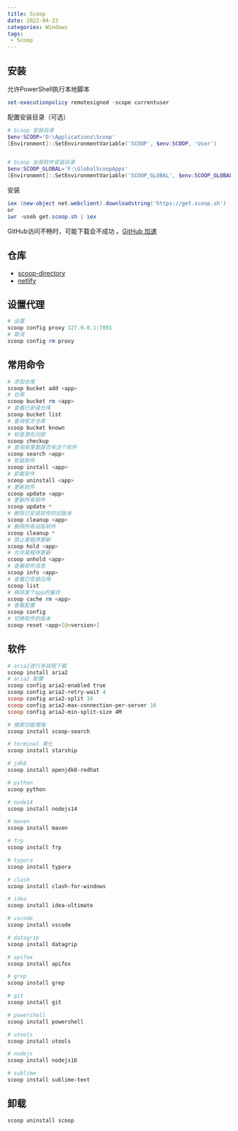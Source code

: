 ```yaml
---
title: Scoop 
date: 2022-04-23
categories: Windows
tags:
 - Scoop
---
```


## 安装

允许PowerShell执行本地脚本

```powershell
set-executionpolicy remotesigned -scope currentuser
```

配置安装目录（可选）

```powershell
# Scoop 安装目录
$env:SCOOP='D:\Applications\Scoop'
[Environment]::SetEnvironmentVariable('SCOOP', $env:SCOOP, 'User')


# Scoop 全局软件安装目录
$env:SCOOP_GLOBAL='F:\GlobalScoopApps'
[Environment]::SetEnvironmentVariable('SCOOP_GLOBAL', $env:SCOOP_GLOBAL, 'Machine')
```

安装

```powershell
iex (new-object net.webclient).downloadstring('https://get.scoop.sh') 
or
iwr -useb get.scoop.sh | iex
```

GitHub访问不畅时，可能下载会不成功 。[GitHub 加速](https://github.com/521xueweihan/GitHub520)

## 仓库

- [scoop-directory](https://rasa.github.io/scoop-directory/by-apps)
- [netlify](https://scoop.netlify.app/buckets/)

## 设置代理

```powershell
# 设置
scoop config proxy 127.0.0.1:7891
# 取消
scoop config rm proxy
```

## 常用命令


```powershell
# 添加仓库
scoop bucket add <app>
# 仓库
scoop bucket rm <app>
# 查看已安装仓库
scoop bucket list
# 查询官方仓库
scoop bucket known
# 检查潜在问题
scoop checkup 
# 查询库里面是否有这个软件
scoop search <app>   
# 安装软件
scoop install <app>  
# 卸载软件
scoop uninstall <app>  
# 更新软件
scoop update <app>  
# 更新所有软件
scoop update *
# 删除已安装软件的旧版本
scoop cleanup <app>
# 删除所有旧版软件
scoop cleanup *
# 禁止某程序更新
scoop hold <app>
# 允许某程序更新
scoop unhold <app> 
# 查看软件信息
scoop info <app> 
# 查看已安装应用
scoop list
# 移除某个app的缓存
scoop cache rm <app>
# 查看配置
scoop config
# 切换软件的版本
scoop reset <app>[@<version>]
```

## 软件

```powershell
# aria2进行多线程下载
scoop install aria2 
# aria2 配置
scoop config aria2-enabled true
scoop config aria2-retry-wait 4
scoop config aria2-split 16
scoop config aria2-max-connection-per-server 16
scoop config aria2-min-split-size 4M

# 搜索功能增强
scoop install scoop-search

# terminal 美化
scoop install starship

# jdk8
scoop install openjdk8-redhat

# python
scoop python

# node14
scoop install nodejs14

# maven
scoop install maven

# frp
scoop install frp

# typora
scoop install typora

# clash
scoop install clash-for-windows

# idea
scoop install idea-ultimate

# vscode
scoop install vscode

# datagrip
scoop install datagrip

# apifox
scoop install apifox

# grep
scoop install grep

# git
scoop install git

# powershell
scoop install powershell

# utools
scoop install utools

# nodejs
scoop install nodejs16

# sublime
scoop install sublime-text
```

## 卸载

```shell
scoop uninstall scoop
```

